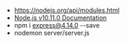 * https://nodejs.org/api/modules.html
* [Node.js v10.11.0 Documentation](https://nodejs.org/api/)
* npm i express@4.14.0 --save
* nodemon server/server.js
